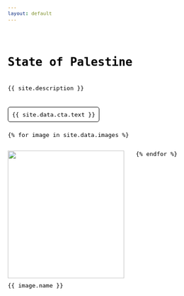 ```yaml
---
layout: default
---
```


# State of Palestine

{{ site.description }}

<div id="cta">
  <a href="{{ site.baseurl }}{{ site.data.assets.path }}{{ site.data.cta.name }}">
    {{ site.data.cta.text }}
  </a>
</div>

<div id="images">
  {% for image in site.data.images %}
    <figure>
      <img src="{{ site.baseurl }}{{ site.data.assets.path }}{{ image.name }}" loading="lazy" width="500" height="500" />
      <figcaption>
        {{ image.name }}
      </figcaption>
    </figure>
  {% endfor %}
</div>

<style>
  html,
  body {
    position: relative;
    top: 0;
    left: 0;
    width: 100%;
    min-height: 100%;
    font-size: 13px;
    font-family: monospace;
    font-weight: 400;
    font-style: normal;
    line-height: 1.3;
    color: #000000;
    scroll-behavior: smooth;
    background: #ffffff;
  }
  *,
  *::before,
  *::after {
    margin: 0;
    padding: 0;
    font-size: inherit;
    font-family: inherit;
    font-weight: inherit;
    font-style: inherit;
    line-height: inherit;
    color: inherit;
    font-synthesis: none;
    text-align: inherit;
    text-decoration: inherit;
    -webkit-box-sizing: border-box;
    -moz-box-sizing: border-box;
    box-sizing: border-box;
    text-rendering: optimizeLegibility;
    -webkit-text-size-adjust: 100%;
    -moz-text-size-adjust: 100%;
    -ms-text-size-adjust: 100%;
    text-size-adjust: 100%;
    -webkit-font-smoothing: antialiased;
    -moz-osx-font-smoothing: grayscale;
    word-wrap: break-word;
    overflow-wrap: break-word;
    touch-action: manipulation;
  }
  body {
    display: flex;
    flex-direction: column;
    gap: var(--gap);
    padding: var(--gap);
    --gap: 2rem;
  }
  h1 {
    font-size: 2rem;
    font-weight: bold;
    line-height: 1.0;
  }
  #cta {
    margin-block: 0.3rem;
  }
  #cta > a {
    padding: calc(var(--gap) / 3);
    border-radius: 5px;
    background: #ffffff;
    color: #000000;
    border: 1px solid #000000;
  }
  @media (any-hover: hover) {
    #cta > a:hover {
      background: #000000;
      color: #ffffff;
    }
  }
  #images {
    display: flex;
    flex-wrap: wrap;
    gap: var(--gap);
    --columns: 3;
  }
  @media (max-width: 1024px) {
    #images {
      --columns: 2;
    }
  }
  @media (max-width: 640px) {
    #images {
      --columns: 1;
    }
  }
  #images > figure {
    flex-basis: calc((100% - ((var(--columns) - 1) * var(--gap))) / var(--columns));
  }
  #images > figure > img {
    display: block;
    width: 100%;
    height: auto;
  }
  #images > figure > figcaption {
    margin-block-start: calc(var(--gap) / 3);
  }
</style>